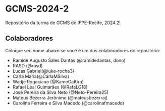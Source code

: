 # GCMS-2024-2
Repositório da turma de GCMS do IFPE-Recife, 2024.2!

## Colaboradores
Coloque seu nome abaixo se você é um dos colaboradores do repositório:
* Ramide Augusto Sales Dantas (@ramidedantas, dono)
* RASD (@rasd)
* Lucas Gabriel(@luke-rocha3)
* Carla Maria(@CarlaMSilva)
* Wadje Rogaciano (@KameGaKiru)
* Rafael Leal Guimarães (@RafaLG18)
* José Pereira da Silva Neto (@Neto-Pereira25)
* Mateus Bezerra Jerônimo (@mateusbezerraj)
* Carolina Ferreira e Silva Macedo (@carolinafmacedo)
